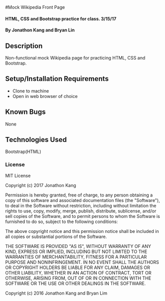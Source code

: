 #Mock Wikipedia Front Page

#### HTML, CSS and Bootstrap practice for class. 3/15/17

#### By Jonathon Kang and Bryan Lin

## Description

Non-functional mock Wikipedia page for practicing HTML, CSS and Bootstrap.

## Setup/Installation Requirements

* Clone to machine
* Open in web browser of choice

## Known Bugs

None

## Technologies Used

Bootstrap(HTML)

### License

MIT License

Copyright (c) 2017 Jonathon Kang

Permission is hereby granted, free of charge, to any person obtaining a copy
of this software and associated documentation files (the "Software"), to deal
in the Software without restriction, including without limitation the rights
to use, copy, modify, merge, publish, distribute, sublicense, and/or sell
copies of the Software, and to permit persons to whom the Software is
furnished to do so, subject to the following conditions:

The above copyright notice and this permission notice shall be included in all
copies or substantial portions of the Software.

THE SOFTWARE IS PROVIDED "AS IS", WITHOUT WARRANTY OF ANY KIND, EXPRESS OR
IMPLIED, INCLUDING BUT NOT LIMITED TO THE WARRANTIES OF MERCHANTABILITY,
FITNESS FOR A PARTICULAR PURPOSE AND NONINFRINGEMENT. IN NO EVENT SHALL THE
AUTHORS OR COPYRIGHT HOLDERS BE LIABLE FOR ANY CLAIM, DAMAGES OR OTHER
LIABILITY, WHETHER IN AN ACTION OF CONTRACT, TORT OR OTHERWISE, ARISING FROM,
OUT OF OR IN CONNECTION WITH THE SOFTWARE OR THE USE OR OTHER DEALINGS IN THE
SOFTWARE.

Copyright (c) 2016 Jonathon Kang and Bryan Lim
